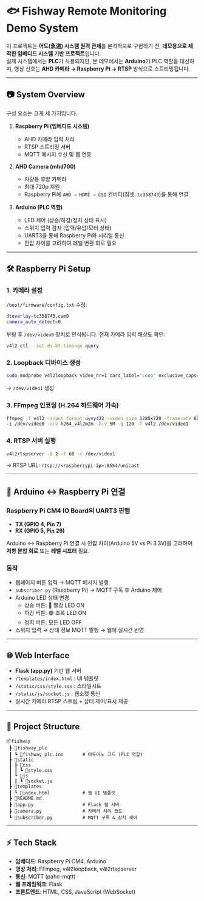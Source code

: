 # 🐟 Fishway Remote Monitoring Demo System

이 프로젝트는 **어도(魚道) 시스템 원격 관제**를 본격적으로 구현하기 전, **데모용으로 제작한 임베디드 시스템 기반 프로젝트**입니다.  
실제 시스템에서는 **PLC**가 사용되지만, 본 데모에서는 **Arduino**가 PLC 역할을 대신하며, 영상 신호는 **AHD 카메라 → Raspberry Pi → RTSP** 방식으로 스트리밍됩니다.

---

## 📷 System Overview

구성 요소는 크게 세 가지입니다.

1. **Raspberry Pi (임베디드 시스템)**
   - AHD 카메라 입력 처리
   - RTSP 스트리밍 서버
   - MQTT 메시지 수신 및 웹 연동

2. **AHD Camera (mhd700)**
   - 차량용 후방 카메라
   - 최대 720p 지원
   - Raspberry Pi에 `AHD → HDMI → CSI` 컨버터(칩셋: `tc358743`)를 통해 연결

3. **Arduino (PLC 역할)**
   - LED 제어 (상승/하강/정지 상태 표시)
   - 스위치 입력 감지 (압력/유압/모터 상태)
   - UART3을 통해 Raspberry Pi와 시리얼 통신
   - 전압 차이를 고려하여 레벨 변환 회로 필요

---

## 🛠️ Raspberry Pi Setup

### 1. 카메라 설정

`/boot/firmware/config.txt` 수정:

```bash
dtoverlay=tc358743,cam0
camera_auto_detect=0
```

부팅 후 `/dev/video0` 장치로 인식됩니다. 현재 카메라 입력 해상도 확인:

```bash
v4l2-ctl --set-dv-bt-timings query
```

### 2. Loopback 디바이스 생성

```bash
sudo modprobe v4l2loopback video_nr=1 card_label="Loop" exclusive_caps=1
```

→ `/dev/video1` 생성

### 3. FFmpeg 인코딩 (H.264 하드웨어 가속)

```bash
ffmpeg -f v4l2 -input_format uyvy422 -video_size 1280x720 -framerate 60 \
-i /dev/video0 -c:v h264_v4l2m2m -b:v 5M -g 120 -f v4l2 /dev/video1
```

### 4. RTSP 서버 실행

```bash
v4l2rtspserver -Q 2 -F 60 -c /dev/video1
```

→ RTSP URL: `rtsp://<raspberrypi-ip>:8554/unicast`

---

## 🔌 Arduino ↔ Raspberry Pi 연결

### Raspberry Pi CM4 IO Board의 UART3 핀맵
- **TX (GPIO 4, Pin 7)**
- **RX (GPIO 5, Pin 29)**

Arduino ↔ Raspberry Pi 연결 시 전압 차이(Arduino 5V vs Pi 3.3V)를 고려하여 **저항 분압 회로** 또는 **레벨 시프터** 필요.

### 동작
- 웹페이지 버튼 입력 → MQTT 메시지 발행
- `subscriber.py` (Raspberry Pi) → MQTT 구독 후 Arduino 제어
- Arduino LED 상태 변경
  - 상승 버튼: 🔴 빨강 LED ON
  - 하강 버튼: 🟢 초록 LED ON
  - 정지 버튼: 모든 LED OFF
- 스위치 입력 → 상태 정보 MQTT 발행 → 웹에 실시간 반영

---

## 🌐 Web Interface

- **Flask (app.py)** 기반 웹 서버
- `/templates/index.html` : UI 템플릿
- `/static/css/style.css` : 스타일시트
- `/static/js/socket.js` : 웹소켓 통신
- 실시간 카메라 RTSP 스트림 + 상태 제어/표시 제공

---

## 📂 Project Structure

```
📦fishway
 ┣ 📂fishway_plc
 ┃ ┗ 📜fishway_plc.ino       # 아두이노 코드 (PLC 역할)
 ┣ 📂static
 ┃ ┣ 📂css
 ┃ ┃ ┗ 📜style.css
 ┃ ┗ 📂js
 ┃ ┃ ┗ 📜socket.js
 ┣ 📂templates
 ┃ ┗ 📜index.html            # 웹 UI 템플릿
 ┣ 📜README.md
 ┣ 📜app.py                  # Flask 웹 서버
 ┣ 📜camera.py               # 카메라 처리 코드
 ┗ 📜subscriber.py           # MQTT 구독 & 장치 제어
```

---

## ⚡ Tech Stack

- **임베디드**: Raspberry Pi CM4, Arduino
- **영상 처리**: FFmpeg, v4l2loopback, v4l2rtspserver
- **통신**: MQTT (paho-mqtt)
- **웹 프레임워크**: Flask
- **프론트엔드**: HTML, CSS, JavaScript (WebSocket)
